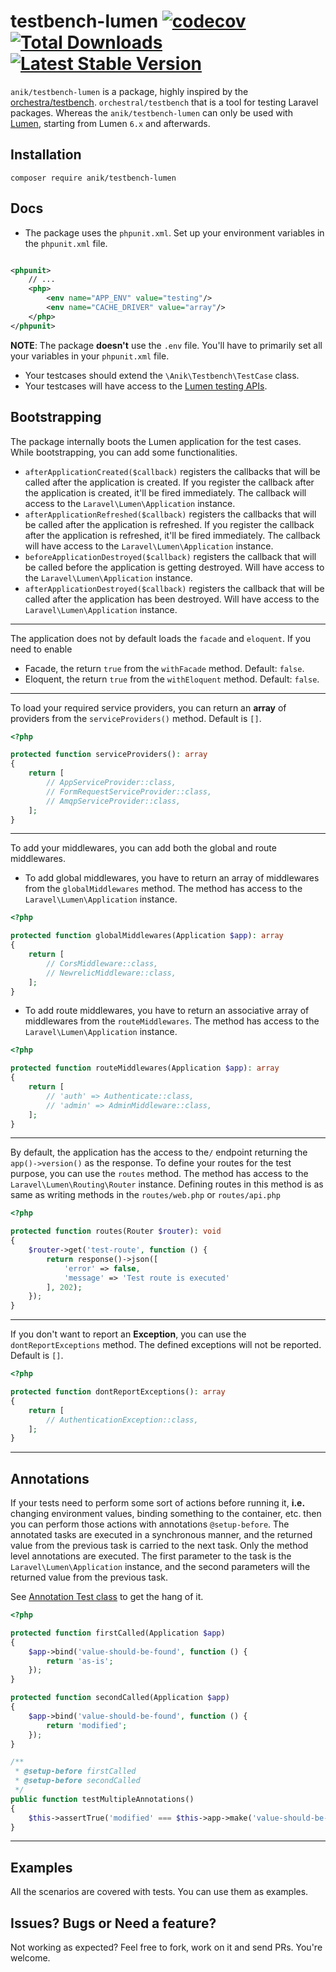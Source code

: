 testbench-lumen
[![codecov](https://codecov.io/gh/ssi-anik/testbench-lumen/branch/main/graph/badge.svg?token=14AJIHUXGK)](https://codecov.io/gh/ssi-anik/testbench-lumen)
[![Total Downloads](https://poser.pugx.org/anik/testbench-lumen/downloads)](//packagist.org/packages/anik/testbench-lumen)
[![Latest Stable Version](https://poser.pugx.org/anik/testbench-lumen/v)](//packagist.org/packages/anik/testbench-lumen)
==============

`anik/testbench-lumen` is a package, highly inspired by
the [orchestra/testbench](https://github.com/orchestral/testbench). `orchestral/testbench` that is a tool for testing
Laravel packages. Whereas the `anik/testbench-lumen` can only be used with [Lumen](https://github.com/laravel/lumen),
starting from Lumen `6.x` and afterwards.

## Installation

```shell
composer require anik/testbench-lumen
```

## Docs

- The package uses the `phpunit.xml`. Set up your environment variables in the `phpunit.xml` file.

```xml

<phpunit>
    // ...
    <php>
        <env name="APP_ENV" value="testing"/>
        <env name="CACHE_DRIVER" value="array"/>
    </php>
</phpunit>
```

**NOTE**: The package **doesn't** use the `.env` file. You'll have to primarily set all your variables in
your `phpunit.xml` file.

- Your testcases should extend the `\Anik\Testbench\TestCase` class.
- Your testcases will have access to the [Lumen testing APIs](https://lumen.laravel.com/docs/master/testing).

## Bootstrapping

The package internally boots the Lumen application for the test cases. While bootstrapping, you can add some
functionalities.

- `afterApplicationCreated($callback)` registers the callbacks that will be called after the application is created. If
  you register the callback after the application is created, it'll be fired immediately. The callback will access to
  the `Laravel\Lumen\Application` instance.
- `afterApplicationRefreshed($callback)` registers the callbacks that will be called after the application is refreshed.
  If you register the callback after the application is refreshed, it'll be fired immediately. The callback will have
  access to the `Laravel\Lumen\Application` instance.
- `beforeApplicationDestroyed($callback)` registers the callback that will be called before the application is getting
  destroyed. Will have access to the `Laravel\Lumen\Application` instance.
- `afterApplicationDestroyed($callback)` registers the callback that will be called after the application has been
  destroyed. Will have access to the `Laravel\Lumen\Application` instance.

---

The application does not by default loads the `facade` and `eloquent`. If you need to enable

- Facade, the return `true` from the `withFacade` method. Default: `false`.
- Eloquent, the return `true` from the `withEloquent` method. Default: `false`.

---

To load your required service providers, you can return an **array** of providers from the `serviceProviders()` method.
Default is `[]`.

```php
<?php

protected function serviceProviders(): array
{
    return [
        // AppServiceProvider::class,
        // FormRequestServiceProvider::class,
        // AmqpServiceProvider::class,
    ];
}
```

---

To add your middlewares, you can add both the global and route middlewares.

- To add global middlewares, you have to return an array of middlewares from the `globalMiddlewares` method. The method
  has access to the `Laravel\Lumen\Application` instance.

```php
<?php

protected function globalMiddlewares(Application $app): array
{
    return [
        // CorsMiddleware::class,
        // NewrelicMiddleware::class,
    ];
}
```

- To add route middlewares, you have to return an associative array of middlewares from the `routeMiddlewares`. The
  method has access to the `Laravel\Lumen\Application` instance.

```php
<?php

protected function routeMiddlewares(Application $app): array
{
    return [
        // 'auth' => Authenticate::class,
        // 'admin' => AdminMiddleware::class,
    ];
}
```

---

By default, the application has the access to the`/` endpoint returning the `app()->version()` as the response. To
define your routes for the test purpose, you can use the `routes` method. The method has access to
the `Laravel\Lumen\Routing\Router` instance. Defining routes in this method is as same as writing methods in
the `routes/web.php` or `routes/api.php`

```php
<?php

protected function routes(Router $router): void
{
    $router->get('test-route', function () {
        return response()->json([
            'error' => false,
            'message' => 'Test route is executed'
        ], 202);
    });
}
```

---

If you don't want to report an **Exception**, you can use the `dontReportExceptions` method. The defined exceptions will
not be reported. Default is `[]`.

```php
<?php

protected function dontReportExceptions(): array
{
    return [
        // AuthenticationException::class,
    ];
}
```

---

## Annotations

If your tests need to perform some sort of actions before running it, **i.e.** changing environment values, binding
something to the container, etc. then you can perform those actions with annotations `@setup-before`. The annotated
tasks are executed in a synchronous manner, and the returned value from the previous task is carried to the next task.
Only the method level annotations are executed. The first parameter to the task is the `Laravel\Lumen\Application`
instance, and the second parameters will the returned value from the previous task.

See [Annotation Test class](https://github.com/ssi-anik/testbench-lumen/blob/main/tests/Integration/AnnotationTest.php)
to get the hang of it.

```php
<?php

protected function firstCalled(Application $app)
{
    $app->bind('value-should-be-found', function () {
        return 'as-is';
    });
}

protected function secondCalled(Application $app)
{
    $app->bind('value-should-be-found', function () {
        return 'modified';
    });
}

/**
 * @setup-before firstCalled
 * @setup-before secondCalled
 */
public function testMultipleAnnotations()
{
    $this->assertTrue('modified' === $this->app->make('value-should-be-found'));
}
```

---

## Examples

All the scenarios are covered with tests. You can use them as examples.

## Issues? Bugs or Need a feature?

Not working as expected? Feel free to fork, work on it and send PRs. You're welcome.
